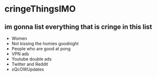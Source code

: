 # cringeThingsIMO

## im gonna list everything that is cringe in this list

- Women
- Not kissing the homies goodnight
- People who are good at pong
- VPN ads
- Youtube double ads
- Twitter and Reddit
- xQcOWUpdates
